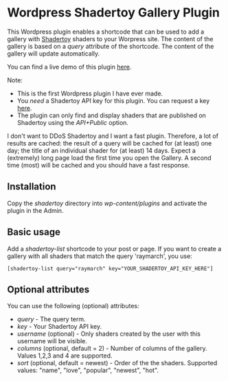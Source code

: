 # Wordpress Shadertoy Gallery Plugin

This Wordpress plugin enables a shortcode that can be used to add a gallery with [Shadertoy](https://www.shadertoy.com) shaders to your Worpress site. The content of the gallery is based on a _query_ attribute of the shortcode. The content of the gallery will update automatically.

You can find a live demo of this plugin [here](https://reindernijhoff.net/shadertoy/).

Note:
- This is the first Wordpress plugin I have ever made. 
- You *need* a Shadertoy API key for this plugin. You can request a key [here](https://www.shadertoy.com/howto).
- The plugin can only find and display shaders that are published on Shadertoy using the _API+Public_ option.

I don't want to DDoS Shadertoy and I want a fast plugin. Therefore, a lot of results are cached: the result of a query will be cached for (at least) one day; the title of an individual shader for (at least) 14 days. Expect a (extremely) long page load the first time you open the Gallery. A second time (most) will be cached and you should have a fast response.

## Installation

Copy the _shadertoy_ directory into _wp-content/plugins_ and activate the plugin in the Admin.

## Basic usage

Add a _shadertoy-list_ shortcode to your post or page. If you want to create a gallery with all shaders that match the query 'raymarch', you use:

```
[shadertoy-list query="raymarch" key="YOUR_SHADERTOY_API_KEY_HERE"]
```

## Optional attributes

You can use the following (optional) attributes:

- *query* - The query term.
- *key* - Your Shadertoy API key.
- *username* (optional) - Only shaders created by the user with this username will be visible.
- *columns* (optional, default = 2) - Number of columns of the gallery. Values 1,2,3 and 4 are supported.
- *sort* (optional, default = newest) - Order of the the shaders. Supported values: "name", "love", "popular", "newest", "hot".
